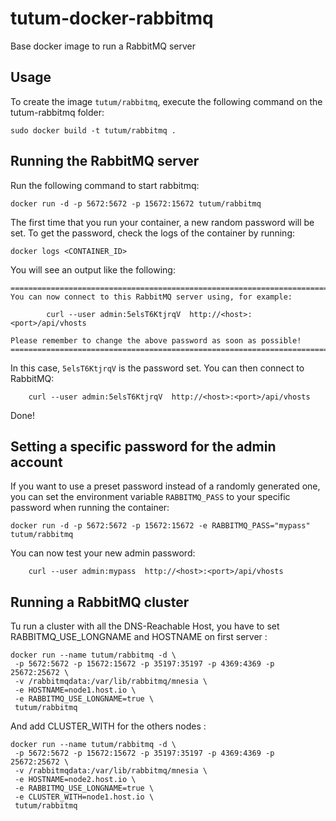 tutum-docker-rabbitmq
=====================

Base docker image to run a RabbitMQ server


Usage
-----

To create the image `tutum/rabbitmq`, execute the following command on the tutum-rabbitmq folder:

	sudo docker build -t tutum/rabbitmq .


Running the RabbitMQ server
---------------------------

Run the following command to start rabbitmq:

	docker run -d -p 5672:5672 -p 15672:15672 tutum/rabbitmq

The first time that you run your container, a new random password will be set.
To get the password, check the logs of the container by running:

	docker logs <CONTAINER_ID>

You will see an output like the following:

	========================================================================
	You can now connect to this RabbitMQ server using, for example:

            curl --user admin:5elsT6KtjrqV  http://<host>:<port>/api/vhosts

	Please remember to change the above password as soon as possible!
	========================================================================

In this case, `5elsT6KtjrqV` is the password set. 
You can then connect to RabbitMQ:

        curl --user admin:5elsT6KtjrqV  http://<host>:<port>/api/vhosts

Done!


Setting a specific password for the admin account
-------------------------------------------------

If you want to use a preset password instead of a randomly generated one, you can
set the environment variable `RABBITMQ_PASS` to your specific password when running the container:

	docker run -d -p 5672:5672 -p 15672:15672 -e RABBITMQ_PASS="mypass" tutum/rabbitmq

You can now test your new admin password:

        curl --user admin:mypass  http://<host>:<port>/api/vhosts


Running a RabbitMQ cluster
--------------------------

Tu run a cluster with all the DNS-Reachable Host, you have to set RABBITMQ_USE_LONGNAME 
and HOSTNAME on first server :

```
docker run --name tutum/rabbitmq -d \
 -p 5672:5672 -p 15672:15672 -p 35197:35197 -p 4369:4369 -p 25672:25672 \
 -v /rabbitmqdata:/var/lib/rabbitmq/mnesia \
 -e HOSTNAME=node1.host.io \
 -e RABBITMQ_USE_LONGNAME=true \
 tutum/rabbitmq
```

And add CLUSTER_WITH for the others nodes :

```
docker run --name tutum/rabbitmq -d \ 
 -p 5672:5672 -p 15672:15672 -p 35197:35197 -p 4369:4369 -p 25672:25672 \ 
 -v /rabbitmqdata:/var/lib/rabbitmq/mnesia \ 
 -e HOSTNAME=node2.host.io \ 
 -e RABBITMQ_USE_LONGNAME=true \ 
 -e CLUSTER_WITH=node1.host.io \ 
 tutum/rabbitmq
```

